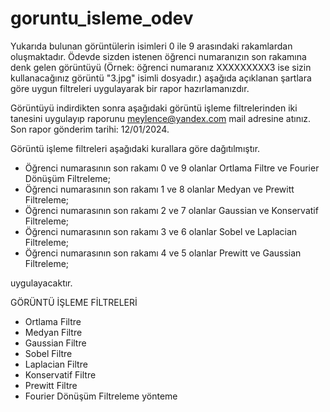 # goruntu_isleme_odev

Yukarıda bulunan görüntülerin isimleri 0 ile 9 arasındaki rakamlardan oluşmaktadır. Ödevde sizden istenen öğrenci numaranızın son rakamına denk gelen görüntüyü (Örnek: öğrenci numaranız XXXXXXXXX3 ise sizin kullanacağınız görüntü "3.jpg" isimli dosyadır.)  aşağıda açıklanan şartlara göre uygun filtreleri uygulayarak bir rapor hazırlamanızdır. 

Görüntüyü indirdikten sonra aşağıdaki görüntü işleme filtrelerinden iki tanesini uygulayıp raporunu meylence@yandex.com mail adresine atınız.
Son rapor gönderim tarihi: 12/01/2024.

Görüntü işleme filtreleri aşağıdaki kurallara göre dağıtılmıştır.

- Öğrenci numarasının son rakamı 0 ve 9 olanlar Ortlama Filtre ve Fourier Dönüşüm Filtreleme;
- Öğrenci numarasının son rakamı 1 ve 8 olanlar Medyan ve Prewitt Filtreleme;
- Öğrenci numarasının son rakamı 2 ve 7 olanlar  Gaussian ve Konservatif Filtreleme;
- Öğrenci numarasının son rakamı 3 ve 6 olanlar  Sobel ve Laplacian Filtreleme;
- Öğrenci numarasının son rakamı 4 ve 5 olanlar  Prewitt ve Gaussian Filtreleme;

uygulayacaktır.

GÖRÜNTÜ İŞLEME FİLTRELERİ

- Ortlama Filtre
- Medyan Filtre
- Gaussian Filtre
- Sobel Filtre
- Laplacian Filtre
- Konservatif Filtre
- Prewitt Filtre
- Fourier Dönüşüm Filtreleme yönteme

